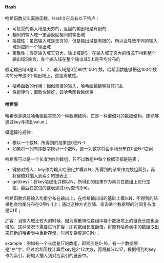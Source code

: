 #### Hash

哈希函数又叫离散函数，Hash()它具有以下特点：

- 可接受的输入域是无穷的，返回的输出域是有限的
- 相同的输入域一定会返回相同的输出域
- 碰撞性：虽然输入域是无穷的，但是输出域是有限的，所以会导致不同的输入域对应同一个输出域
- 离散性：假定输入域无穷大，输出域是S；在输入域无穷大的情况下得到整个输出域S集合，各个输入域在整个输出域S上是平均分布的

假定输出域S是0、1、2，输入域是0至99共100个数，哈希函数能够把这100个数均匀分布这3个输出域上，这是离散性。

- 哈希函数的作用：相似规律的输入，哈希函数能够将其打乱
- 性能评价：离散性越好，该哈希函数越优良



#### 哈希表

哈希表是通过哈希函数实现的一种数据结构，它是一种键值对的数据结构，即能够通过key寻找到value；

模运算符规律：

- 模以一个数N，所得到的结果是0至N-1
- 如果将一列有序数字模以一个数N，这一列数字将会平均分布在0至N-1之间

哈希表可以是一个长度为N的数组，只不过数组中每个数据项都是链表；


- 键值对插入：key作为输入哈细化并模以N，所得到的结果作为数组索引，再将键值对插入到索引的链表上；
- get(key)：将key哈细化并模以N，所得到的结果作为索引在数组上进行定位，最后在定位的链表通过key查询即可。

哈希函数会将输入均衡分布在输出上，在哈希输出域的基础上模以N，所得到的结果也会均衡分布在0至N-1上；通过这种方式存储、查询某个数据项的时间复杂度是O(1)；

扩容：当输入域比较大的时候，因为离散特性数组中每个数据项上的链表长度也会增加，这种情况下需要进行扩容；即将数组长度翻倍，将原有哈希表中的数据取出来在新的哈希表中重新存储，时间复杂度是O(N)；

example：例如有一个长度是17的数组，即索引是0-16，有一个数据项是"左"字，经过哈希函数计算后key是2^12次方，再将其%以17，根据得到的key作为索引，将输入插入到对应索引的链表中。